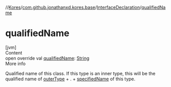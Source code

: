 //[Kores](../../index.md)/[com.github.jonathanxd.kores.base](../index.md)/[InterfaceDeclaration](index.md)/[qualifiedName](qualified-name.md)



# qualifiedName  
[jvm]  
Content  
open override val [qualifiedName](qualified-name.md): [String](https://kotlinlang.org/api/latest/jvm/stdlib/kotlin/-string/index.html)  
More info  


Qualified name of this class. If this type is an inner type, this will be the qualified name of [outerType](outer-type.md) + . + [specifiedName](specified-name.md) of this type.

  



